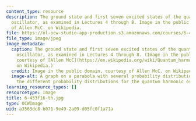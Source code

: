 ```yaml
---
content_type: resource
description: The ground state and first seven excited states of the quantum harmonic
  oscillator, as examined in Lectures 4 through 8. Image in the public domain, courtesy
  of Allen McC. on Wikipedia.
file: https://ol-ocw-studio-app-production.s3.amazonaws.com/courses/6-453-quantum-optical-communication-fall-2016/a3563dc8b0719e492a09d05fc0f1a71a_6-453f16-th.jpg
file_type: image/jpeg
image_metadata:
  caption: The ground state and first seven excited states of the quantum harmonic
    oscillator, as examined in Lectures 4 through 8. (Image in the public domain,
    courtesy of [Allen McC](https://en.wikipedia.org/wiki/Quantum_harmonic_oscillator#/media/File:Aufenthaltswahrscheinlichkeit_harmonischer_Oszillator.png).
    on Wikipedia.)
  credit: Image in the public domain, courtesy of Allen McC. on Wikipedia.
  image-alt: A graph on a parabola with several probability distributions showing
    the different probability distributions for the quantum harmonic oscillator.
learning_resource_types: []
resourcetype: Image
title: 6-453f16-th.jpg
type: OCWImage
uid: a3563dc8-b071-9e49-2a09-d05fc0f1a71a
---
```

